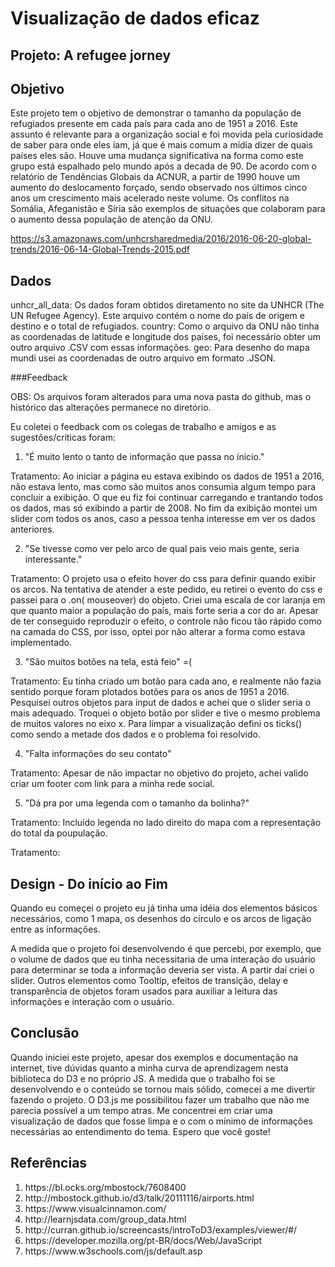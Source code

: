 # Visualização de dados eficaz
## Projeto: A refugee jorney

## Objetivo

Este projeto tem o objetivo de demonstrar o tamanho da população de refugiados presente em cada país para cada ano de 1951 a 2016. Este assunto é relevante para a organização social e foi movida pela curiosidade de saber para onde eles iam, já que é mais comum a mídia dizer de quais países eles são. Houve uma mudança significativa na forma como este grupo está espalhado pelo mundo após a decada de 90. De acordo com o relatório de Tendências Globais da ACNUR, a partir de 1990 houve um aumento do deslocamento forçado, sendo observado nos últimos cinco anos um crescimento mais acelerado neste volume. Os conflitos na Somália, Afeganistão e Síria são exemplos de situações que colaboram para o aumento dessa população de atenção da ONU.

https://s3.amazonaws.com/unhcrsharedmedia/2016/2016-06-20-global-trends/2016-06-14-Global-Trends-2015.pdf

## Dados

unhcr_all_data: Os dados foram obtidos diretamento no site da UNHCR (The UN Refugee Agency). Este arquivo contém o nome do país de origem e destino e o total de refugiados. 
country: Como o arquivo da ONU não tinha as coordenadas de latitude e longitude dos países, foi necessário obter um outro arquivo .CSV com essas informações. 
geo: Para desenho do mapa mundi usei as coordenadas de outro arquivo em formato .JSON. 

###Feedback

OBS: Os arquivos foram alterados para uma nova pasta do github, mas o histórico das alterações permanece no diretório.

Eu coletei o feedback com os colegas de trabalho e amigos e as sugestões/críticas foram:

1. "É muito lento o tanto de informação que passa no ínicio."

Tratamento: Ao iniciar a página eu estava exibindo os dados de 1951 a 2016, não estava lento, mas como são muitos anos consumia algum tempo para concluir a exibição. O que eu fiz foi continuar carregando e trantando todos os dados, mas só exibindo a partir de 2008. No fim da exibição montei um slider com todos os anos, caso a pessoa tenha interesse em ver os dados anteriores.

2. "Se tivesse como ver pelo arco de qual pais veio mais gente, seria interessante."

Tratamento: O projeto usa o efeito hover do css para definir quando exibir os arcos. Na tentativa de atender a este pedido, eu retirei o evento do css e passei para o .on( mouseover) do objeto. Criei uma escala de cor laranja em que quanto maior a população do país, mais forte seria a cor do ar. Apesar de ter conseguido reproduzir o efeito, o controle não ficou tão rápido como na camada do CSS, por isso, optei por não alterar a forma como estava implementado.

3. "São muitos botões na tela, está feio" =(

Tratamento: Eu tinha criado um botão para cada ano, e realmente não fazia sentido porque foram plotados botões para os anos de 1951 a 2016. Pesquisei outros objetos para input de dados e achei que o slider seria o mais adequado. Troquei o objeto botão por slider e tive o mesmo problema de muitos valores no eixo x. Para limpar a visualização defini os ticks() como sendo a metade dos dados e o problema foi resolvido.

4. "Falta informações do seu contato"

Tratamento: Apesar de não impactar no objetivo do projeto, achei valido criar um footer com link para a minha rede social.

5. "Dá pra por uma legenda com o tamanho da bolinha?"

Tratamento: Incluído legenda no lado direito do mapa com a representação do total da poupulação.

Tratamento: 

## Design - Do início ao Fim

Quando eu começei o projeto eu já tinha uma idéia dos elementos básicos necessários, como 1 mapa, os desenhos do círculo e os arcos de ligação entre as informações.

A medida que o projeto foi desenvolvendo é que percebi, por exemplo, que o volume de dados que eu tinha necessitaria de uma interação do usuário para determinar se toda a informação deveria ser vista. A partir daí criei o slider. Outros elementos como Tooltip, efeitos de transição, delay e transparência de objetos foram usados para auxiliar a leitura das informações e interação com o usuário.

## Conclusão
Quando iniciei este projeto, apesar dos exemplos e documentação na internet, tive dúvidas quanto a minha curva de aprendizagem nesta biblioteca do D3 e no próprio JS. A medida que o trabalho foi se desenvolvendo e o conteúdo se tornou mais sólido, comecei a me divertir fazendo o projeto. O D3.js me possibilitou fazer um trabalho que não me parecia possível a um tempo atras. Me concentrei em criar uma visualização de dados que fosse limpa e o com o mínimo de informações necessárias ao entendimento do tema. Espero que você goste! 

## Referências
<ol>
<li>https://bl.ocks.org/mbostock/7608400</li>
<li>http://mbostock.github.io/d3/talk/20111116/airports.html</li>
<li>https://www.visualcinnamon.com/</li>
<li>http://learnjsdata.com/group_data.html</li>
<li>http://curran.github.io/screencasts/introToD3/examples/viewer/#/</li>
<li>https://developer.mozilla.org/pt-BR/docs/Web/JavaScript</li>
<li>https://www.w3schools.com/js/default.asp</li>
<ol>

